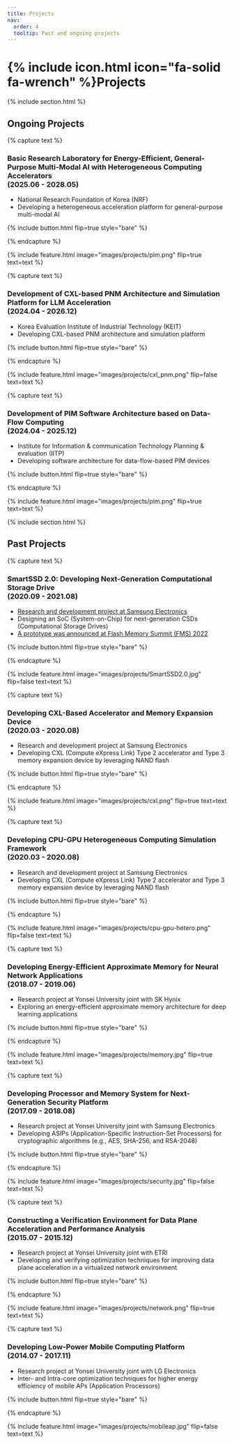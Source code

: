 ```yaml
---
title: Projects
nav:
  order: 4
  tooltip: Past and ongoing projects
---
```


# {% include icon.html icon="fa-solid fa-wrench" %}Projects

{% include section.html %}

## Ongoing Projects

{% capture text %}

### **Basic Research Laboratory for Energy-Efficient, General-Purpose Multi-Modal AI with Heterogeneous Computing Accelerators <br> (2025.06 - 2028.05)**

- National Research Foundation of Korea (NRF)
- D﻿eveloping a heterogeneous acceleration platform for general-purpose multi-modal AI

{% include button.html flip=true style="bare" %}

{% endcapture %}

{% include feature.html image="images/projects/pim.png" flip=true text=text %}


{% capture text %}

### **Development of CXL-based PNM Architecture and Simulation Platform for LLM Acceleration <br> (2024.04 - 2026.12)**

- Korea Evaluation Institute of Industrial Technology (KEIT)
- Developing CXL-based PNM architecture and simulation platform

{% include button.html flip=true style="bare" %}

{% endcapture %}

{% include feature.html image="images/projects/cxl_pnm.png" flip=false text=text %}


{% capture text %}

### **Development of PIM Software Architecture based on Data-Flow Computing <br> (2024.04 - 2025.12)**

- Institute for Information & communication Technology Planning & evaluation (IITP)
- D﻿eveloping software architecture for data-flow-based PIM devices

{% include button.html flip=true style="bare" %}

{% endcapture %}

{% include feature.html image="images/projects/pim.png" flip=true text=text %}

{% include section.html %}

## Past Projects

{% capture text %}

### **SmartSSD 2.0: Developing Next-Generation Computational Storage Drive <br> (2020.09 - 2021.08)**

- [Research and development project at Samsung Electronics](https://news.samsung.com/global/samsung-electronics-develops-second-generation-smartssd-computational-storage-drive-with-upgraded-processing-functionality)
- Designing an SoC (System-on-Chip) for next-generation CSDs (Computational Storage Drives)
- [A prototype was announced at Flash Memory Summit (FMS) 2022](https://blocksandfiles.com/2022/08/08/samsung-lays-tasty-flash-eggs-at-fms-2022/)

{% include button.html flip=true style="bare" %}

{% endcapture %}

{% include feature.html image="images/projects/SmartSSD2.0.jpg" flip=false text=text %}


{% capture text %}

### **Developing CXL-Based Accelerator and Memory Expansion Device <br> (2020.03 - 2020.08)**

- Research and development project at Samsung Electronics
- D﻿eveloping CXL (Compute eXpress Link) Type 2 accelerator and Type 3 memory expansion device by leveraging NAND flash

{% include button.html flip=true style="bare" %}

{% endcapture %}

{% include feature.html image="images/projects/cxl.png" flip=true text=text %}


{% capture text %}

### **Developing CPU-GPU Heterogeneous Computing Simulation Framework <br> (2020.03 - 2020.08)**

- Research and development project at Samsung Electronics 
- D﻿eveloping CXL (Compute eXpress Link) Type 2 accelerator and Type 3 memory expansion device by leveraging NAND flash

{% include button.html flip=true style="bare" %}

{% endcapture %}

{% include feature.html image="images/projects/cpu-gpu-hetero.png" flip=false text=text %}


{% capture text %}

### **Developing Energy-Efficient Approximate Memory for Neural Network Applications <br> (2018.07 - 2019.06)**

- Research project at Yonsei University joint with SK Hynix 
- E﻿xploring an energy-efficient approximate memory architecture for deep learning applications

{% include button.html flip=true style="bare" %}

{% endcapture %}

{% include feature.html image="images/projects/memory.jpg" flip=true text=text %}


{% capture text %}

### **Developing Processor and Memory System for Next-Generation Security Platform <br> (2017.09 - 2018.08)**

- Research project at Yonsei University joint with Samsung Electronics 
- Developing ASIPs (Application-Specific Instruction-Set Processors) for cryptographic algorithms (e.g., AES, SHA-256, and RSA-2048)

{% include button.html flip=true style="bare" %}

{% endcapture %}

{% include feature.html image="images/projects/security.jpg" flip=false text=text %}


{% capture text %}

### **Constructing a Verification Environment for Data Plane Acceleration and Performance Analysis <br> (2015.07 - 2015.12)**

- Research project at Yonsei University joint with ETRI 
- Developing and verifying optimization techniques for improving data plane acceleration in a virtualized network environment

{% include button.html flip=true style="bare" %}

{% endcapture %}

{% include feature.html image="images/projects/network.png" flip=true text=text %}


{% capture text %}

### **Developing Low-Power Mobile Computing Platform <br> (2014.07 - 2017.11)**

- Research project at Yonsei University joint with LG Electronics 
- Inter- and Intra-core optimization techniques for higher energy efficiency of mobile APs (Application Processors)

{% include button.html flip=true style="bare" %}

{% endcapture %}

{% include feature.html image="images/projects/mobileap.jpg" flip=false text=text %}
